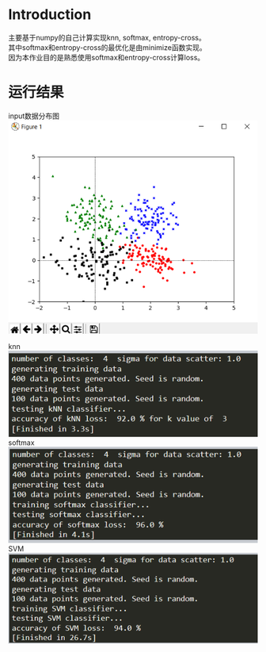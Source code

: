 # Introduction
主要基于numpy的自己计算实现knn, softmax, entropy-cross。  
其中softmax和entropy-cross的最优化是由minimize函数实现。  
因为本作业目的是熟悉使用softmax和entropy-cross计算loss。

# 运行结果
input数据分布图  
![image](https://github.com/Lin-CX/deep-learning/blob/main/hw1/data_distribution.png)  

knn  
![image](https://github.com/Lin-CX/deep-learning/blob/main/hw1/knn.png)
softmax  
![image](https://github.com/Lin-CX/deep-learning/blob/main/hw1/softmax.png)
SVM  
![image](https://github.com/Lin-CX/deep-learning/blob/main/hw1/SVM.png)
